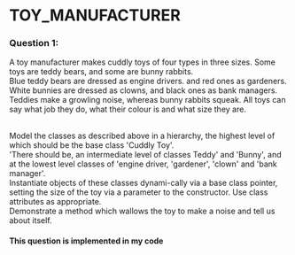 <h1>TOY_MANUFACTURER</h1>

<h3>Question 1: </h3>
A toy manufacturer makes cuddly toys of four types in three sizes. Some toys are teddy bears, and some are bunny rabbits.<br>
Blue teddy bears are dressed as engine drivers. and red ones as gardeners. White bunnies are dressed as clowns, and black ones as bank managers.<br>
Teddies make a growling noise, whereas bunny rabbits squeak. All toys can say what job they do, what their colour is and what size they are.<br><br>

Model the classes as described above in a hierarchy, the highest level of which should be the base class 'Cuddly Toy'.<br>
'There should be, an intermediate level of classes Teddy' and 'Bunny', and at the lowest level classes of 'engine driver, 'gardener', 'clown' and 'bank manager'. <br>
Instantiate objects of these classes dynami-cally via a base class pointer, setting the size of the toy via a parameter to the constructor. Use class attributes as appropriate.<br> 
Demonstrate a method which wallows the toy to make a noise and tell us about itself.<br>

<h4>This question is implemented in my code</h4>
